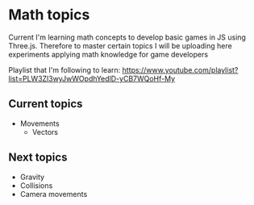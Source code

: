 # Math topics
Current I'm learning math concepts to develop basic games in JS using Three.js. Therefore to master certain topics I will be uploading here experiments applying math knowledge for game developers

Playlist that I'm following to learn: https://www.youtube.com/playlist?list=PLW3Zl3wyJwWOpdhYedlD-yCB7WQoHf-My

## Current topics
- Movements
    - Vectors

## Next topics
- Gravity
- Collisions
- Camera movements

